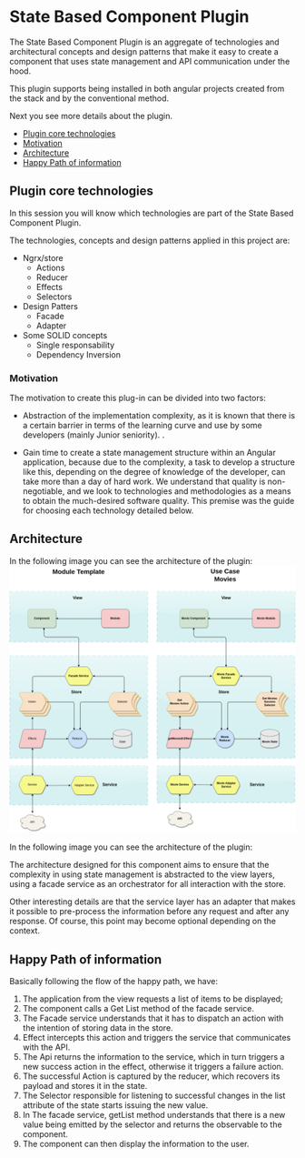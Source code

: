 # **State Based Component Plugin**

The State Based Component Plugin is an aggregate of technologies and architectural concepts and design patterns that make it easy to create a component that uses state management and API communication under the hood.

This plugin supports being installed in both angular projects created from the stack and by the conventional method.

Next you see more details about the plugin.

- [Plugin core technologies](#plugin-core-technologies)
- [Motivation](#motivation)
- [Architecture](#architecture)
- [Happy Path of information](#happy-path-of-information)

## **Plugin core technologies**

In this session you will know which technologies are part of the State Based Component Plugin.

The technologies, concepts and design patterns applied in this project are:

- Ngrx/store
    - Actions
    - Reducer
    - Effects
    - Selectors
- Design Patters
    - Facade
    - Adapter
- Some SOLID concepts
    - Single responsability
    - Dependency Inversion

### **Motivation**

The motivation to create this plug-in can be divided into two factors:
- Abstraction of the implementation complexity, as it is known that there is a certain barrier in terms of the learning curve and use by some developers (mainly Junior seniority). .

- Gain time to create a state management structure within an Angular application, because due to the complexity, a task to develop a structure like this, depending on the degree of knowledge of the developer, can take more than a day of hard work.
We understand that quality is non-negotiable, and we look to technologies and methodologies as a means to obtain the much-desired software quality. This premise was the guide for choosing each technology detailed below.

## **Architecture**
In the following image you can see the architecture of the plugin:
![Architecture](../architecture.png)

In the following image you can see the architecture of the plugin:

The architecture designed for this component aims to ensure that the complexity in using state management is abstracted to the view layers, using a facade service as an orchestrator for all interaction with the store.

Other interesting details are that the service layer has an adapter that makes it possible to pre-process the information before any request and after any response. Of course, this point may become optional depending on the context.

## **Happy Path of information**
Basically following the flow of the happy path, we have:
1. The application from the view requests a list of items to be displayed;
2. The component calls a Get List method of the facade service.
3. The Facade service understands that it has to dispatch an action with the intention of storing data in the store.
4. Effect intercepts this action and triggers the service that communicates with the API.
5. The Api returns the information to the service, which in turn triggers a new success action in the effect, otherwise it triggers a failure action.
6. The successful Action is captured by the reducer, which recovers its payload and stores it in the state.
7. The Selector responsible for listening to successful changes in the list attribute of the state starts issuing the new value.
8. In The facade service, getList method understands that there is a new value being emitted by the selector and returns the observable to the component.
9. The component can then display the information to the user.
